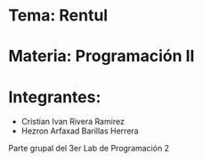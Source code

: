# Tema: Rentul

# Materia: Programación II

# Integrantes: 

- Cristian Ivan Rivera Ramirez
- Hezron Arfaxad Barillas Herrera 

Parte grupal del 3er Lab de Programación 2

